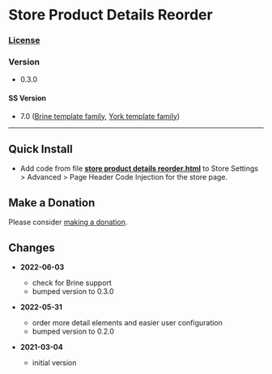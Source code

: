 # Store Product Details Reorder

### [License][99]

### Version

  * 0.3.0

#### SS Version

  * 7.0 ([Brine template family][1], [York template family][2])

---

## Quick Install

* Add code from file
  **[store product details reorder.html](store%20product%20details%20reorder.html#L1)**
  to Store Settings > Advanced > Page Header Code Injection for the store page.

## Make a Donation

Please consider [making a donation][3].

## Changes

* **2022-06-03**

  * check for Brine support
  * bumped version to 0.3.0
  
* **2022-05-31**

  * order more detail elements and easier user configuration
  * bumped version to 0.2.0
  
* **2021-03-04**

  * initial version

[1]: https://support.squarespace.com/hc/en-us/articles/212512738-Brine-template-family
[2]: https://support.squarespace.com/hc/en-us/articles/218211197-York-template-family
[3]: https://github.com/tomsWebConsulting/twcsl#make-a-donation
[99]: https://github.com/tomsWebConsulting/twcsl/blob/main/LICENSE.txt#L1
